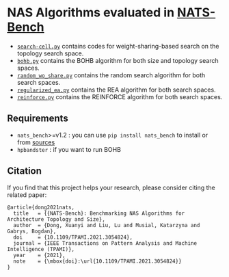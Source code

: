 # NAS Algorithms evaluated in [NATS-Bench](https://arxiv.org/abs/2009.00437)


- [`search-cell.py`](https://github.com/D-X-Y/AutoDL-Projects/blob/main/exps/NATS-algos/search-cell.py) contains codes for weight-sharing-based search on the topology search space.
- [`bohb.py`](https://github.com/D-X-Y/AutoDL-Projects/blob/main/exps/NATS-algos/bohb.py) contains the BOHB algorithm for both size and topology search spaces.
- [`random_wo_share.py`](https://github.com/D-X-Y/AutoDL-Projects/blob/main/exps/NATS-algos/random_wo_share.py) contains the random search algorithm for both search spaces.
- [`regularized_ea.py`](https://github.com/D-X-Y/AutoDL-Projects/blob/main/exps/NATS-algos/regularized_ea.py) contains the REA algorithm for both search spaces.
- [`reinforce.py`](https://github.com/D-X-Y/AutoDL-Projects/blob/main/exps/NATS-algos/reinforce.py) contains the REINFORCE algorithm for both search spaces.

## Requirements

- `nats_bench`>=v1.2 : you can use `pip install nats_bench` to install or from [sources](https://github.com/D-X-Y/NATS-Bench)
- `hpbandster` : if you want to run BOHB

## Citation

If you find that this project helps your research, please consider citing the related paper:
```
@article{dong2021nats,
  title   = {{NATS-Bench}: Benchmarking NAS Algorithms for Architecture Topology and Size},
  author  = {Dong, Xuanyi and Liu, Lu and Musial, Katarzyna and Gabrys, Bogdan},
  doi     = {10.1109/TPAMI.2021.3054824},
  journal = {IEEE Transactions on Pattern Analysis and Machine Intelligence (TPAMI)},
  year    = {2021},
  note    = {\mbox{doi}:\url{10.1109/TPAMI.2021.3054824}}
}
```
